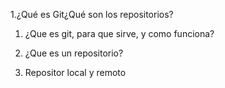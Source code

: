 1.¿Qué es Git¿Qué son los repositorios?



1. ¿Que es git, para que sirve, y como funciona?



2. ¿Que es un repositorio?



3. Repositor local y remoto
